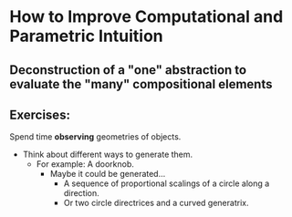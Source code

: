 # How to Improve Computational and Parametric Intuition

## Deconstruction of a "one" abstraction to evaluate the "many" compositional elements
## Exercises:
Spend time **observing** geometries of objects.
- Think about different ways to generate them.
	- For example: A doorknob. 
		- Maybe it could be generated...
			- A sequence of proportional scalings of a circle along a direction.
			- Or two circle directrices and a curved generatrix. 
